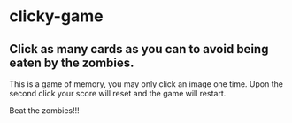 # clicky-game
## Click as many cards as you can to avoid being eaten by the zombies. 

  This is a game of memory, you may only click an image one time.
  Upon the second click your score will reset and the game will restart. 
  
  Beat the zombies!!!
